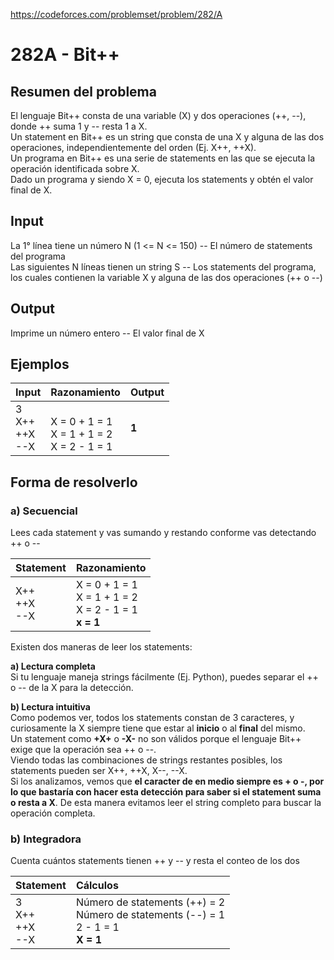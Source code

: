 https://codeforces.com/problemset/problem/282/A

# 282A - Bit++

## Resumen del problema
El lenguaje Bit++ consta de una variable (X) y dos operaciones (++, --), donde ++ suma 1 y -- resta 1 a X. \
Un statement en Bit++ es un string que consta de una X y alguna de las dos operaciones, independientemente del orden (Ej. X++, ++X). \
Un programa en Bit++ es una serie de statements en las que se ejecuta la operación identificada sobre X. \
Dado un programa y siendo X = 0, ejecuta los statements y obtén el valor final de X.

## Input
La 1° línea tiene un número N (1 <= N <= 150) -- El número de statements del programa \
Las siguientes N líneas tienen un string S -- Los statements del programa, los cuales contienen la variable X y alguna de las dos operaciones (++ o --)

## Output
Imprime un número entero -- El valor final de X

## Ejemplos
| Input   | Razonamiento                                   | Output |
| :----   | :--------------------------------------------  | -----  |
| 3 <br> X++ <br> ++X <br> --X | <br> X = 0 + 1 = 1 <br> X = 1 + 1 = 2 <br> X = 2 - 1 = 1 | **1** |

## Forma de resolverlo
### a) Secuencial 
Lees cada statement y vas sumando y restando conforme vas detectando ++ o --

| Statement   | Razonamiento                               | 
| :----   | :--------------------------------------------  | 
| X++ <br> ++X <br> --X | X = 0 + 1 = 1 <br> X = 1 + 1 = 2 <br> X = 2 - 1 = 1 <br> **x = 1** |

Existen dos maneras de leer los statements: 

**a) Lectura completa** \
Si tu lenguaje maneja strings fácilmente (Ej. Python), puedes separar el ++ o -- de la X para la detección. 

**b) Lectura intuitiva** \
Como podemos ver, todos los statements constan de 3 caracteres, y curiosamente la X siempre tiene que estar al **inicio** o al **final** del mismo. \
Un statement como **+X+** o **-X-** no son válidos porque el lenguaje Bit++ exige que la operación sea ++ o --. \
Viendo todas las combinaciones de strings restantes posibles, los statements pueden ser X++, ++X, X--, --X. \
Si los analizamos, vemos que **el caracter de en medio siempre es + o -, por lo que bastaría con hacer esta detección para saber si el statement suma o resta a X**. De esta manera evitamos leer el string completo para buscar la operación completa.

### b) Integradora
Cuenta cuántos statements tienen ++ y -- y resta el conteo de los dos

| Statement   | Cálculos                               | 
| :----   | :--------------------------------------------  | 
| 3 <br> X++ <br> ++X <br> --X | Número de statements (++) = 2 <br> Número de statements (--) = 1 <br> 2 - 1 = 1 <br> **X = 1** |  
